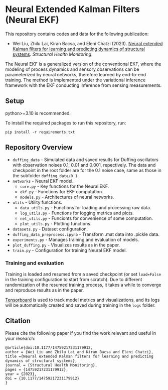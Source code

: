 # Neural Extended Kalman Filters (Neural EKF)
 
This repository contains codes and data for the following publication:
* Wei Liu, Zhilu Lai, Kiran Bacsa, and Eleni Chatzi (2023). [Neural extended Kalman filters for learning and predicting dynamics of structural systems](https://doi.org/10.1177/14759217231179912). *Structural Health Monitoring*.

The Neural EKF is a generalized version of the conventional EKF, where the modeling of process dynamics and sensory observations can be parameterized by neural networks, therefore learned by end-to-end training. The method is implemented under the variational inference framework with the EKF conducting inference from sensing measurements.

## Setup
python>=3.10 is recommended.

To install the required packages to run this repository, run:
```
pip install -r requirements.txt
```

## Repository Overview
 * `duffing_data` - Simulated data and saved results for Duffing oscillators with observation noises 0.1, 0.01 and 0.001, repectively. The data and checkpoint in the root folder are for the 0.1 noise case, same as those in the subfolder `duffing_data/0.1`.
 * `networks` - Neural EKF model.
   * `core.py` - Key functions for the Neural EKF.
   * `ekf.py` - Functions for EKF computation.
   * `models.py` - Architectures of neural networks.
 * `utils` - Utility functions.
   * `data_utils.py` - Functions for loading and processing raw data.
   * `log_utils.py` - Functions for logging metrics and plots.
   * `net_utils.py` - Funcionts for convenience of some computation.
   * `plot_utils.py` - Plotting functions.
 * `datasets.py` - Dataset configuration.
 * `duffing_data_preprocess.ipynb` - Transform .mat data into .pickle data.
 * `experiments.py` - Manages training and evaluation of models.
 * `plot_duffing.py` - Visualizes results as in the paper.
 * `train.py` - Configuration for training Neural EKF model.
### Training and evaluation
Training is loaded and resumed from a saved checkpoint (or set ``load=False`` in the training configuration to start from scratch). Due to different randomization of the resumed training process, it takes a while to converge and reproduce results as in the paper.

[Tensorboard](https://www.tensorflow.org/tensorboard) is used to track model metrics and visualizations, and its logs will be automatically created and saved during training in the `logs` folder.

## Citation
Please cite the following paper if you find the work relevant and useful in your research:
```
@article{doi:10.1177/14759217231179912,
author = {Wei Liu and Zhilu Lai and Kiran Bacsa and Eleni Chatzi},
title ={Neural extended Kalman filters for learning and predicting dynamics of structural systems},
journal = {Structural Health Monitoring},
pages = {14759217231179912},
year = {2023},
doi = {10.1177/14759217231179912}
}
```
